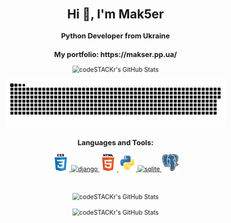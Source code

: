 <h1 align="center">Hi 👋, I'm Mak5er</h1>

<h3 align="center">Python Developer from Ukraine</h3>
<h3 align="center">My portfolio: https://makser.pp.ua/</h3>
<p align="center">
 <img alt="codeSTACKr's GitHub Stats" src="https://komarev.com/ghpvc/?username=your-github-Mak5er&color=green" />
</p>

<p align="center">
<img width="600" src="assets/github-snake.svg" alt="snake"/>
</p>

<h3 align="center">Languages and Tools:</h3>
<p align="center"> <a href="https://www.w3schools.com/css/" target="_blank" rel="noreferrer"> <img src="https://raw.githubusercontent.com/devicons/devicon/master/icons/css3/css3-original-wordmark.svg" alt="css3" width="40" height="40"/> </a> <a href="https://www.djangoproject.com/" target="_blank" rel="noreferrer"> <img src="https://cdn.worldvectorlogo.com/logos/django.svg" alt="django" width="40" height="40"/> </a> <a href="https://www.w3.org/html/" target="_blank" rel="noreferrer"> <img src="https://raw.githubusercontent.com/devicons/devicon/master/icons/html5/html5-original-wordmark.svg" alt="html5" width="40" height="40"/> </a> <a href="https://www.python.org" target="_blank" rel="noreferrer"> <img src="https://raw.githubusercontent.com/devicons/devicon/master/icons/python/python-original.svg" alt="python" width="40" height="40"/> </a> <a href="https://www.sqlite.org/" target="_blank" rel="noreferrer"> <img src="https://www.vectorlogo.zone/logos/sqlite/sqlite-icon.svg" alt="sqlite" width="40" height="40"/> </a> <a href="https://www.postgresql.org/" target="_blank" rel="noreferrer"> <img src="https://raw.githubusercontent.com/devicons/devicon/master/icons/postgresql/postgresql-original.svg" alt="postgresql" width="40" height="40"/> </a> </p>

<br>

<p align="center">
 <img align="center"  alt="codeSTACKr's GitHub Stats" src="https://github-readme-stats.vercel.app/api/top-langs/?username=Mak5er&theme=dark" /><br>
 <br>
 <img align="center"  alt="codeSTACKr's GitHub Stats" src="https://github-readme-stats.vercel.app/api?username=Mak5er&show_icons=true&theme=dark" /><br>
</p>
